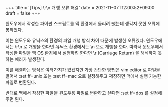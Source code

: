 +++
title = '[Tips] \r\n 개행 오류 해결'
date = 2021-11-07T12:00:52+09:00
draft = false
+++

윈도우에서 작성한 파이썬 스크립트를 맥 환경에서 돌리려 했는데 생각지 못한 오류에 봉착했다.

이는 윈도우와 유닉스의 환경의 파일 개행 방식 차이 때문에 발생한 오류였다. 윈도우에서는 \r\n 로 개행을 한다면 유닉스 환경에서는 \n 으로 개행을 한다. 
따라서 윈도우에서 작성한 파일을 맥 OS 환경에서 실행하려 한다면 \r (Carriage Return) 을 해석하지 못하는 에러가 발생한다.

이를 해결하는 방식은 여러가지가 있겠지만 가장 간단한 방법은 vim editor 로 파일을 열어서 
:set ff=unix 또는 :set ff=mac 으로 설정해주고 저장하면 맥에서 실행 가능한 파일로 변환된다.

반대로 맥에서 작성한 파일을 윈도우용 파일로 변환하고 싶다면 :set ff=dos 를 설정해주면 된다.
